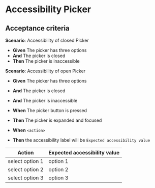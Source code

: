# Accessibility Picker

## Acceptance criteria

**Scenario**: Accessibility of closed Picker

* **Given** The picker has three options
* **And** The picker is closed
* **Then** The picker is inaccessible

**Scenario**: Accessibility of open Picker

* **Given** The picker has three options
* **And** The picker is closed
* **And** The picker is inaccessible
* **When** The picker button is pressed
* **Then** The picker is expanded and focused


* **When** `<action>`
* **Then** the accessibility label will be `Expected accessibility value `


|Action             |Expected accessibility value |
|-------------------|----------------|
|select option 1 	|option 1	 	 |
|select option 2	|option 2	 	 |
|select option 3 	|option 3	 	 |
